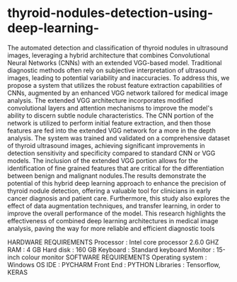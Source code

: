 # thyroid-nodules-detection-using-deep-learning-
The automated detection and classification of thyroid nodules in ultrasound
images, leveraging a hybrid architecture that combines Convolutional Neural
Networks (CNNs) with an extended VGG-based model. Traditional diagnostic
methods often rely on subjective interpretation of ultrasound images, leading to
potential variability and inaccuracies. To address this, we propose a system that
utilizes the robust feature extraction capabilities of CNNs, augmented by an
enhanced VGG network tailored for medical image analysis. The extended VGG
architecture incorporates modified convolutional layers and attention
mechanisms to improve the model's ability to discern subtle nodule
characteristics. The CNN portion of the network is utilized to perform initial
feature extraction, and then those features are fed into the extended VGG network
for a more in the depth analysis. The system was trained and validated on a
comprehensive dataset of thyroid ultrasound images, achieving significant
improvements in detection sensitivity and specificity compared to standard CNN
or VGG models. The inclusion of the extended VGG portion allows for the
identification of fine grained features that are critical for the differentiation
between benign and malignant nodules.The results demonstrate the potential of
this hybrid deep learning approach to enhance the precision of thyroid nodule
detection, offering a valuable tool for clinicians in early cancer diagnosis and
patient care. Furthermore, this study also explores the effect of data augmentation
techniques, and transfer learning, in order to improve the overall performance of
the model. This research highlights the effectiveness of combined deep learning
architectures in medical image analysis, paving the way for more reliable and
efficient diagnostic tools

HARDWARE REQUIREMENTS
 Processor : Intel core processor 2.6.0 GHZ
 RAM : 4 GB
 Hard disk : 160 GB
 Keyboard : Standard keyboard
 Monitor : 15-inch colour monitor
SOFTWARE REQUIREMENTS
 Operating system : Windows OS
 IDE : PYCHARM
 Front End : PYTHON
 Libraries : Tensorflow, KERAS


